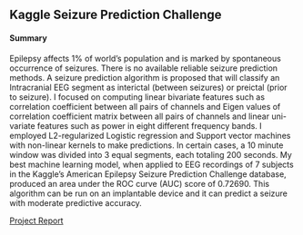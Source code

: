 Kaggle Seizure Prediction Challenge
-------------------------------------
#### Summary

Epilepsy affects 1% of world’s population
and is marked by spontaneous occurrence of seizures. There is no available reliable seizure prediction methods. A seizure prediction algorithm is proposed that will classify an Intracranial EEG segment as interictal (between seizures) or preictal (prior to seizure). I focused on computing linear bivariate features such as correlation coefficient between all pairs of channels and Eigen values of correlation coefficient matrix between all pairs of channels and linear uni-variate features such as power in eight different frequency bands. I employed L2-regularized Logistic regression and Support vector machines with non-linear kernels to make predictions. In certain cases, a 10 minute window was divided into 3 equal segments, each totaling 200 seconds. My best machine learning model, when applied to
EEG recordings of 7 subjects in the Kaggle’s
American Epilepsy Seizure Prediction Challenge database, produced an area under the ROC curve (AUC) score of 0.72690. This algorithm can be run on an implantable device and it can predict a seizure with moderate predictive accuracy. 

[Project Report](/docs/SeizurePrediction.pdf)
